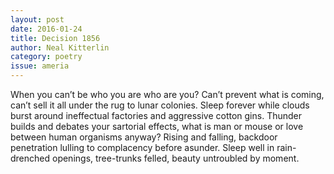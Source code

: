 ```yaml
---
layout: post 
date: 2016-01-24
title: Decision 1856
author: Neal Kitterlin
category: poetry
issue: ameria
---
```

When you can’t be who you are who are you? Can’t prevent what is coming, can’t sell it all under the rug to lunar colonies. Sleep forever while clouds burst around ineffectual factories and aggressive cotton gins. Thunder builds and debates your sartorial effects, what is man or mouse or love between human organisms anyway? Rising and falling, backdoor penetration lulling to complacency before asunder. Sleep well in rain-drenched openings, tree-trunks felled, beauty untroubled by moment.